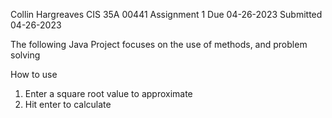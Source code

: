 Collin      Hargreaves
CIS 35A 	     00441
Assignment           1
Due         04-26-2023
Submitted   04-26-2023

The following Java Project focuses on the use of methods, and problem solving

How to use
1. Enter a square root value to approximate
2. Hit enter to calculate